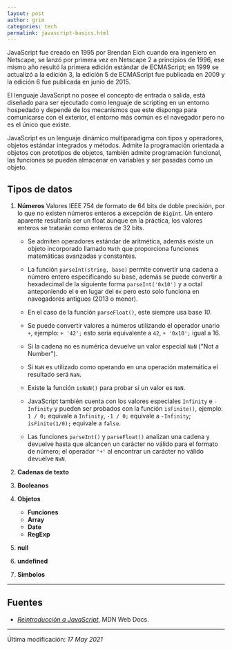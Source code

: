 ```yaml
---
layout: post
author: grim
categories: tech
permalink: javascript-basics.html
---
```


JavaScript fue creado en 1995 por Brendan Eich cuando era ingeniero en Netscape, se lanzó por primera vez en Netscape 2 a principios de 1996, ese mismo año resultó la primera edición estándar de ECMAScript; en 1999 se actualizó a la edición 3, la edición 5 de ECMAScript fue publicada en 2009 y la edición 6 fue publicada en junio de 2015.

El lenguaje JavaScript no posee el concepto de entrada o salida, está diseñado para ser ejecutado como lenguaje de scripting en un entorno hospedado y depende de los mecanismos que este disponga para comunicarse con el exterior, el entorno más común es el navegador pero no es el único que existe.

JavaScript es un lenguaje dinámico multiparadigma con tipos y operadores, objetos estándar integrados y métodos. Admite la programación orientada a objetos con prototipos de objetos, también admite programación funcional, las funciones se pueden almacenar en variables y ser pasadas como un objeto.

## Tipos de datos

1. **Números**
    Valores IEEE 754 de formato de 64 bits de doble precisión, por lo que no existen números enteros a excepción de `BigInt`. Un entero aparente resultaría ser un float aunque en la práctica, los valores enteros se tratarán como enteros de 32 bits.

    - Se admiten operadores estándar de aritmética, además existe un objeto incorporado llamado `Math` que proporciona funciones matemáticas avanzadas y constantes.

    - La función `parseInt(string, base)` permite convertir una cadena a número entero especificando su base, además se puede convertir a hexadecimal de la siguiente forma `parseInt('0x10')` y a octal anteponiendo el `0` en lugar del `0x` pero esto solo funciona en navegadores antiguos (2013 o menor).

    - En el caso de la función `parseFloat()`, este siempre usa base *10*.

    - Se puede convertir valores a números utilizando el operador unario `+`, ejemplo:
    `+ '42';` esto sería equivalente a `42`, `+ '0x10';` igual a 16.

    - Si la cadena no es numérica devuelve un valor especial `NaN` ("Not a Number").

    - Si `NaN` es utilizado como operando en una operación matemática el resultado será `NaN`.

    - Existe la función `isNaN()` para probar si un valor es `NaN`.

    - JavaScript también cuenta con los valores especiales `Infinity` e `-Infinity` y pueden ser probados con la función `isFinite()`, ejemplo: `1 / 0;` equivale a `Infinity`, `-1 / 0;` equivale a `-Infinity`; `isFinite(1/0);` equivale a `false`.

    - Las funciones `parseInt()` y `parseFloat()` analizan una cadena y devuelve hasta que alcancen un carácter no válido para el formato de número; el operador `'+'` al encontrar un carácter no válido devuelve `NaN`.

2. **Cadenas de texto**
3. **Booleanos**
4. **Objetos**
    - **Funciones**
    - **Array**
    - **Date**
    - **RegExp**
5. **null**
6. **undefined**
7. **Simbolos**

---
## **Fuentes**

- *[Reintroducción a JavaScript](https://developer.mozilla.org/es/docs/Web/JavaScript/A_re-introduction_to_JavaScript)*, MDN Web Docs.

---

Última modificación: *17 May 2021*
